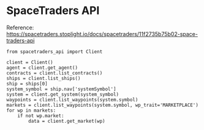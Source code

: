 # SpaceTraders API

Reference: https://spacetraders.stoplight.io/docs/spacetraders/11f2735b75b02-space-traders-api

```
from spacetraders_api import Client

client = Client()
agent = client.get_agent()
contracts = client.list_contracts()
ships = client.list_ships()
ship = ships[0]
system_symbol = ship.nav['systemSymbol']
system = client.get_system(system_symbol)
waypoints = client.list_waypoints(system.symbol)
markets = client.list_waypoints(system.symbol, wp_trait='MARKETPLACE')
for wp in markets:
    if not wp.market:
        data = client.get_market(wp)
```
